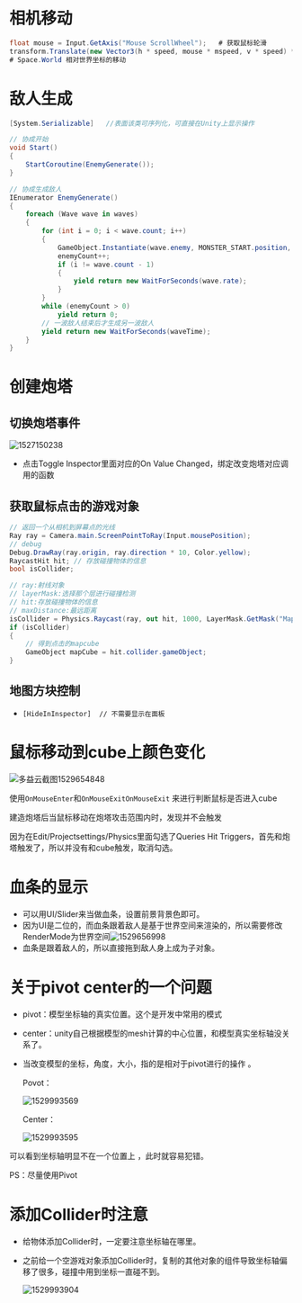 # 相机移动

```c#
float mouse = Input.GetAxis("Mouse ScrollWheel");	# 获取鼠标轮滑
transform.Translate(new Vector3(h * speed, mouse * mspeed, v * speed) * Time.deltaTime, Space.World);
# Space.World 相对世界坐标的移动
```

# 敌人生成

```c#
[System.Serializable]	//表面该类可序列化，可直接在Unity上显示操作

// 协成开始
void Start()
{
    StartCoroutine(EnemyGenerate());
}

// 协成生成敌人
IEnumerator EnemyGenerate()
{
    foreach (Wave wave in waves)
    {
        for (int i = 0; i < wave.count; i++)
        {
            GameObject.Instantiate(wave.enemy, MONSTER_START.position, Quaternion.identity);
            enemyCount++;
            if (i != wave.count - 1)
            {
                yield return new WaitForSeconds(wave.rate);
            }
        }
        while (enemyCount > 0)
            yield return 0;
        // 一波敌人结束后才生成另一波敌人
        yield return new WaitForSeconds(waveTime);
    }
}
```

# 创建炮塔

## 切换炮塔事件

![1527150238](1527150238.png)

- 点击Toggle Inspector里面对应的On Value Changed，绑定改变炮塔对应调用的函数

## 获取鼠标点击的游戏对象

```c#
// 返回一个从相机到屏幕点的光线
Ray ray = Camera.main.ScreenPointToRay(Input.mousePosition);
// debug
Debug.DrawRay(ray.origin, ray.direction * 10, Color.yellow);
RaycastHit hit; // 存放碰撞物体的信息
bool isCollider;

// ray:射线对象
// layerMask:选择那个层进行碰撞检测
// hit:存放碰撞物体的信息
// maxDistance:最远距离
isCollider = Physics.Raycast(ray, out hit, 1000, LayerMask.GetMask("MapCube"));
if (isCollider)
{
    // 得到点击的mapcube
    GameObject mapCube = hit.collider.gameObject;
}
```

## 地图方块控制

- `[HideInInspector]  // 不需要显示在面板 `



# 鼠标移动到cube上颜色变化

![多益云截图1529654848](多益云截图1529654848.png)

使用`OnMouseEnter`和`OnMouseExitOnMouseExit` 来进行判断鼠标是否进入cube

建造炮塔后当鼠标移动在炮塔攻击范围内时，发现并不会触发

因为在Edit/Projectsettings/Physics里面勾选了Queries Hit Triggers，首先和炮塔触发了，所以并没有和cube触发，取消勾选。

# 血条的显示

- 可以用UI/Slider来当做血条，设置前景背景色即可。
- 因为UI是二位的，而血条跟着敌人是基于世界空间来渲染的，所以需要修改RenderMode为世界空间![1529656998](1529656998.png)
- 血条是跟着敌人的，所以直接拖到敌人身上成为子对象。

# 关于pivot center的一个问题

- pivot：模型坐标轴的真实位置。这个是开发中常用的模式 

- center：unity自己根据模型的mesh计算的中心位置，和模型真实坐标轴没关系了。 

- 当改变模型的坐标，角度，大小，指的是相对于pivot进行的操作 。

  Povot：

  ![1529993569](1529993569.png)

  Center：
  
  ![1529993595](1529993595.png)

可以看到坐标轴明显不在一个位置上 ，此时就容易犯错。

PS：尽量使用Pivot

# 添加Collider时注意

- 给物体添加Collider时，一定要注意坐标轴在哪里。

- 之前给一个空游戏对象添加Collider时，复制的其他对象的组件导致坐标轴偏移了很多，碰撞中用到坐标一直碰不到。

  ![1529993904](1529993904.png)

